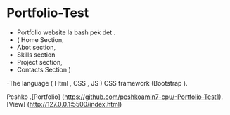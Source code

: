 # Portfolio-Test

- Portfolio website la bash pek det .
- ( Home Section,
- Abot section,
- Skills section
- Project section,
- Contacts Section )

 -The language ( Html , CSS , JS )
 CSS framework (Bootstrap ).

Peshko .[Portfolio] (https://github.com/peshkoamin7-cpu/-Portfolio-Test1). [View] (http://127.0.0.1:5500/index.html) </br>
